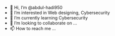 - 👋 Hi, I’m @abdul-hadi950
- 👀 I’m interested in Web designing, Cybersecurity
- 🌱 I’m currently learning Cybersecurity
- 💞️ I’m looking to collaborate on ...
- 📫 How to reach me ...

<!---
abdul-hadi950/abdul-hadi950 is a ✨ special ✨ repository because its `README.md` (this file) appears on your GitHub profile.
You can click the Preview link to take a look at your changes.
--->
